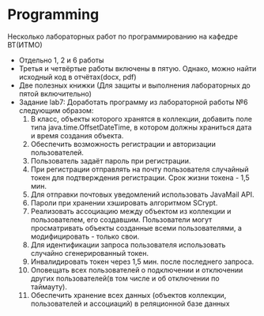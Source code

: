 # Programming
Несколько лабораторных работ по программированию на кафедре ВТ(ИТМО)
+ Отдельно 1, 2 и 6 работы
+ Третья и четвёртые работы включены в пятую. Однако, можно найти исходный код в отчётах(docx, pdf)
+ Две полезных книжки (Для защиты и выполнения лабораторных до пятой включительно)
+ Задание
lab7:
  Доработать программу из лабораторной работы №6 следующим образом:
  1.	В класс, объекты которого хранятся в коллекции, добавить поле типа java.time.OffsetDateTime, в котором должны храниться дата и время создания объекта.
  2.	Обеспечить возможность регистрации и авторизации пользователей.
  3.	Пользователь задаёт пароль при регистрации.
  4.	При регистрации отправлять на почту пользователя случайный токен для подтверждения регистрации. Срок жизни токена - 1,5 мин.
  5.	Для отправки почтовых уведомлений использовать JavaMail API.
  6.	Пароли при хранении хэшировать алгоритмом SCrypt.
  7.	Реализовать ассоциацию между объектом из коллекции и пользователем, его создавшим. Пользователи могут просматривать объекты созданные всеми пользователями, а модифицировать - только свои.
	8.	Для идентификации запроса пользователя использовать случайно сгенерированный токен.
	9.	Инвалидировать токен через 1,5 мин. после последнего запроса.
	10.	Оповещать всех пользователей о подключении и отключении других пользователей(в том числе и об отключении по таймауту).
	11.	Обеспечить хранение всех данных (объектов коллекции, пользователей и ассоциаций) в реляционной базе данных
